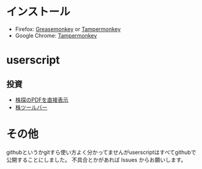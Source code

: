# インストール
- Firefox: [Greasemonkey](https://addons.mozilla.org/ja/firefox/addon/greasemonkey/) or [Tampermonkey](https://addons.mozilla.org/ja/firefox/addon/tampermonkey/)
- Google Chrome: [Tampermonkey](https://chrome.google.com/webstore/detail/tampermonkey/dhdgffkkebhmkfjojejmpbldmpobfkfo?hl=ja)

# userscript
## 投資
- [株探のPDFを直接表示](https://raw.githubusercontent.com/usagi2/userscript/master/kabu/KabutanDirectPDF.user.js)
- [株ツールバー](https://raw.githubusercontent.com/usagi2/userscript/master/kabu/KabuToolbar.user.js)

# その他
githubというかgitすら使い方よく分かってませんがuserscriptはすべてgithubで公開することにしました。
不具合とかがあれば Issues からお願いします。
